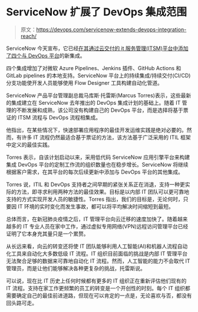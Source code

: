 # ServiceNow 扩展了 DevOps 集成范围

> 原文：<https://devops.com/servicenow-extends-devops-integration-reach/>

ServiceNow 今天宣布，它已经[在其通过云交付的 it 服务管理(ITSM)平台中添加了四个与 DevOps 平台](https://devops.com/servicenow-makes-the-devops-connection/)的新集成。

四个集成增加了对微软 Azure Pipelines、Jenkins 插件、GitHub Actions 和 GitLab pipelines 的本地支持。ServiceNow 平台上的持续集成/持续交付(CI/CD)分支功能使开发人员能够使用 Flow Designer 工具构建自动化管道。

ServiceNow 产品平台管理副总裁马库斯·托雷斯(Marcus Torres)表示，这些最新的集成建立在 ServiceNow 去年推出的 DevOps 集成计划的基础上。随着 IT 管理的不断发展和成熟，该公司没有构建自己的 DevOps 平台，而是选择将基于票证的 ITSM 流程与 DevOps 流程相集成。

他指出，在某些情况下，快速部署应用程序的最佳开发运维实践是绝对必要的。然而，有许多 IT 流程仍然最适合基于票证的方法，该方法基于广泛采用的 ITIL 框架中定义的最佳实践。

Torres 表示，自该计划启动以来，采用低代码 ServiceNow 应用引擎平台来构建集成 DevOps 平台的定制工作流的组织数量也在稳步增长。ServiceNow 将继续根据客户需求，在其平台的每次后续更新中添加与 DevOps 平台的其他集成。

Torres 说，ITIL 和 DevOps 支持者之间早期的紧张关系正在消退，支持一种更实际的方法，即寻求利用两种方法的最佳效果。目标是以内部 IT 团队可以更可靠地支持的方式实现开发人员的敏捷性。Torres 指出，我们的目标是，无论何时，只要因 IT 环境的实时变化而发生事故，都可以将平均解决时间缩短到最短。

总体而言，在新冠肺炎疫情之后，IT 管理平台向云迁移的速度加快了。随着越来越多的 IT 专业人员在家中工作，通过虚拟专用网络(VPN)远程访问管理平台已经证明了它本身充其量只是一个累赘。

从长远来看，向云的转变还将使 IT 团队能够利用人工智能(AI)和机器人流程自动化工具来自动化大多数低级 IT 流程。IT 组织目前面临的挑战是内部 IT 管理平台无法聚合足够的数据来可靠地自动化 IT 流程。然而，人工智能的能力不会取代 IT 管理员，而是让他们能够解决各种更复杂的挑战，托雷斯说。

可以说，现在比 IT 历史上任何时候都有更多的 IT 组织正在重新评估他们现有的 IT 流程。支持在家工作更频繁的员工的转变是一个开创性的时刻。每个 IT 组织都需要确定自己的最佳前进道路，但现在可以肯定的一点是，无论喜欢与否，都没有回头路可走。